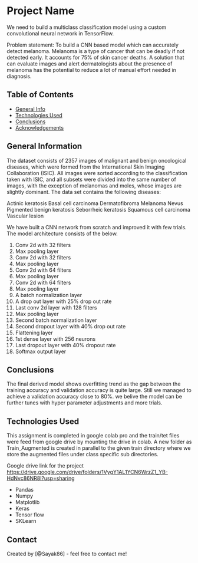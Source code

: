 # Project Name
We need to build  a multiclass classification model using a custom convolutional neural network in TensorFlow. 

Problem statement: To build a CNN based model which can accurately detect melanoma. Melanoma is a type of cancer that can be deadly if not detected early. It accounts for 75% of skin cancer deaths. A solution that can evaluate images and alert dermatologists about the presence of melanoma has the potential to reduce a lot of manual effort needed in diagnosis.



## Table of Contents
* [General Info](#general-information)
* [Technologies Used](#technologies-used)
* [Conclusions](#conclusions)
* [Acknowledgements](#acknowledgements)

<!-- You can include any other section that is pertinent to your problem -->

## General Information
The dataset consists of 2357 images of malignant and benign oncological diseases, which were formed from the International Skin Imaging Collaboration (ISIC). All images were sorted according to the classification taken with ISIC, and all subsets were divided into the same number of images, with the exception of melanomas and moles, whose images are slightly dominant.
The data set contains the following diseases:

Actinic keratosis
Basal cell carcinoma
Dermatofibroma
Melanoma
Nevus
Pigmented benign keratosis
Seborrheic keratosis
Squamous cell carcinoma
Vascular lesion

We have built a CNN network from scratch and improved it with few trials. The model architecture consists of the below.
1.  Conv 2d with 32 filters
2.  Max pooling layer
3.  Conv 2d with 32 filters
4.  Max pooling layer
5.  Conv 2d with 64 filters
6.  Max pooling layer
7.  Conv 2d with 64 filters
8.  Max pooling layer
9.  A batch normalization layer
10. A drop out layer with 25% drop out rate
11. Last conv 2d layer with 128 filters
12. Max pooling layer
13. Second batch normalization layer
14. Second dropout layer with 40% drop out rate
15. Flattening layer
16. 1st dense layer with 256 neurons
17. Last dropout layer with 40% dropout rate
18. Softmax output layer



## Conclusions
The final derived model shows overfitting trend as the gap between the training accuracy and validation accuracy is quite large. Still we managed to achieve a validation accuracy close to 80%. 
we belive the model can be further tunes with hyper parameter adjustments and more trials.


## Technologies Used

This assignment is completed in google colab pro and the train/tet files were feed from google drive by mounting the drive in colab. A new folder as Train_Augmented is created in parallel to the given train directory where we store the augmented files under class specific sub directories.

Google drive link for the project 
https://drive.google.com/drive/folders/1VygY1AL1YCN6WrzZ1_YB-HdNvc86NR8l?usp=sharing

- Pandas
- Numpy
- Matplotlib
- Keras
- Tensor flow
- SKLearn 


## Contact
Created by [@Sayak86] - feel free to contact me!
